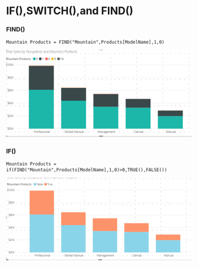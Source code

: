 # IF\(\),SWITCH\(\),and FIND\(\)

### FIND\(\)

```text
Mountain Products = FIND("Mountain",Products[ModelName],1,0)
```

![](.gitbook/assets/image.png)

### IF\(\)

```text
Mountain Products = if(FIND("Mountain",Products[ModelName],1,0)>0,TRUE(),FALSE())
```

![](.gitbook/assets/image%20%285%29.png)




